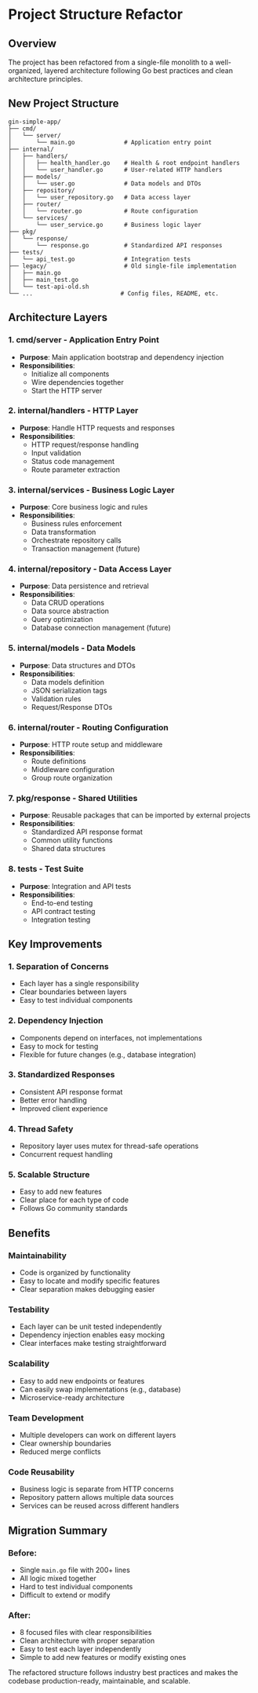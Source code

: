 # Project Structure Refactor

## Overview

The project has been refactored from a single-file monolith to a well-organized, layered architecture following Go best practices and clean architecture principles.

## New Project Structure

```
gin-simple-app/
├── cmd/
│   └── server/
│       └── main.go              # Application entry point
├── internal/
│   ├── handlers/
│   │   ├── health_handler.go    # Health & root endpoint handlers
│   │   └── user_handler.go      # User-related HTTP handlers
│   ├── models/
│   │   └── user.go              # Data models and DTOs
│   ├── repository/
│   │   └── user_repository.go   # Data access layer
│   ├── router/
│   │   └── router.go            # Route configuration
│   └── services/
│       └── user_service.go      # Business logic layer
├── pkg/
│   └── response/
│       └── response.go          # Standardized API responses
├── tests/
│   └── api_test.go              # Integration tests
├── legacy/                      # Old single-file implementation
│   ├── main.go
│   ├── main_test.go
│   └── test-api-old.sh
└── ...                         # Config files, README, etc.
```

## Architecture Layers

### 1. **cmd/server** - Application Entry Point

- **Purpose**: Main application bootstrap and dependency injection
- **Responsibilities**:
  - Initialize all components
  - Wire dependencies together
  - Start the HTTP server

### 2. **internal/handlers** - HTTP Layer

- **Purpose**: Handle HTTP requests and responses
- **Responsibilities**:
  - HTTP request/response handling
  - Input validation
  - Status code management
  - Route parameter extraction

### 3. **internal/services** - Business Logic Layer

- **Purpose**: Core business logic and rules
- **Responsibilities**:
  - Business rules enforcement
  - Data transformation
  - Orchestrate repository calls
  - Transaction management (future)

### 4. **internal/repository** - Data Access Layer

- **Purpose**: Data persistence and retrieval
- **Responsibilities**:
  - Data CRUD operations
  - Data source abstraction
  - Query optimization
  - Database connection management (future)

### 5. **internal/models** - Data Models

- **Purpose**: Data structures and DTOs
- **Responsibilities**:
  - Data models definition
  - JSON serialization tags
  - Validation rules
  - Request/Response DTOs

### 6. **internal/router** - Routing Configuration

- **Purpose**: HTTP route setup and middleware
- **Responsibilities**:
  - Route definitions
  - Middleware configuration
  - Group route organization

### 7. **pkg/response** - Shared Utilities

- **Purpose**: Reusable packages that can be imported by external projects
- **Responsibilities**:
  - Standardized API response format
  - Common utility functions
  - Shared data structures

### 8. **tests** - Test Suite

- **Purpose**: Integration and API tests
- **Responsibilities**:
  - End-to-end testing
  - API contract testing
  - Integration testing

## Key Improvements

### 1. **Separation of Concerns**

- Each layer has a single responsibility
- Clear boundaries between layers
- Easy to test individual components

### 2. **Dependency Injection**

- Components depend on interfaces, not implementations
- Easy to mock for testing
- Flexible for future changes (e.g., database integration)

### 3. **Standardized Responses**

- Consistent API response format
- Better error handling
- Improved client experience

### 4. **Thread Safety**

- Repository layer uses mutex for thread-safe operations
- Concurrent request handling

### 5. **Scalable Structure**

- Easy to add new features
- Clear place for each type of code
- Follows Go community standards

## Benefits

### **Maintainability**

- Code is organized by functionality
- Easy to locate and modify specific features
- Clear separation makes debugging easier

### **Testability**

- Each layer can be unit tested independently
- Dependency injection enables easy mocking
- Clear interfaces make testing straightforward

### **Scalability**

- Easy to add new endpoints or features
- Can easily swap implementations (e.g., database)
- Microservice-ready architecture

### **Team Development**

- Multiple developers can work on different layers
- Clear ownership boundaries
- Reduced merge conflicts

### **Code Reusability**

- Business logic is separate from HTTP concerns
- Repository pattern allows multiple data sources
- Services can be reused across different handlers

## Migration Summary

### Before:

- Single `main.go` file with 200+ lines
- All logic mixed together
- Hard to test individual components
- Difficult to extend or modify

### After:

- 8 focused files with clear responsibilities
- Clean architecture with proper separation
- Easy to test each layer independently
- Simple to add new features or modify existing ones

The refactored structure follows industry best practices and makes the codebase production-ready, maintainable, and scalable.

